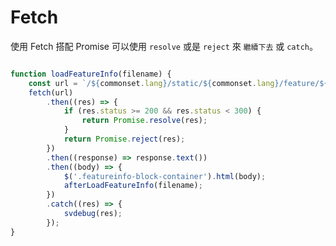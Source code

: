 # Fetch

使用 Fetch 搭配 Promise 可以使用 `resolve` 或是 `reject` 來 `繼續下去` 或 `catch`。

```js

function loadFeatureInfo(filename) {
	const url = `/${commonset.lang}/static/${commonset.lang}/feature/${filename}.html`;
	fetch(url)
		.then((res) => {
			if (res.status >= 200 && res.status < 300) {
				return Promise.resolve(res);
			}
			return Promise.reject(res);
		})
		.then((response) => response.text())
		.then((body) => {
			$('.featureinfo-block-container').html(body);
			afterLoadFeatureInfo(filename);
		})
		.catch((res) => {
			svdebug(res);
		});
}

```